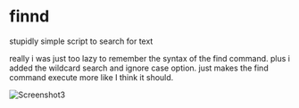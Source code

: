 # finnd
stupidly simple script to search for text

really i was just too lazy to remember the syntax of the find command. plus i added the wildcard search and ignore case option.  just makes the find command execute more like I think it should.

![Screenshot3](https://user-images.githubusercontent.com/37476191/136315094-f9a58485-f1c1-46ff-981c-383dd90d6ca4.png)
